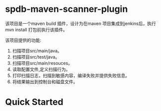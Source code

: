 # spdb-maven-scanner-plugin


该项目是一个maven build 插件，设计为在maven 项目集成到jenkins后，执行mvn install 打包前执行该插件。


该项目提供的功能:

1. 扫描项目src/main/java。
2. 扫描项目src/test/java。
3. 扫描项目src/main/resouces。
4. 读取配置文件,定义扫描行为。
5. 打印扫描日志，扫描到敏感内容，编译失败并提供失败信息。
6. 将结果输出到控制台和磁盘文件。

# Quick Started